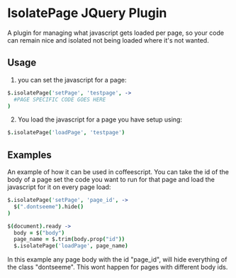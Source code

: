 IsolatePage JQuery Plugin
================================

A plugin for managing what javascript gets loaded per page, so your code can remain nice and isolated not being loaded where it's not wanted.

Usage
-------------------------

1. you can set the javascript for a page:

  ```coffeescript
  $.isolatePage('setPage', 'testpage', ->
    #PAGE SPECIFIC CODE GOES HERE
  )
  ```

2. You load the javascript for a page you have setup using:

  ```coffeescript
  $.isolatePage('loadPage', 'testpage')
  ```





Examples
-------------------------------

An example of how it can be used in coffeescript. You can take the id of the body of a page set the code you want to run for that page and load the javascript for it on every page load:

```coffeescript
$.isolatePage('setPage', 'page_id', ->
  $(".dontseeme").hide()
)
```

```coffeescript
$(document).ready -> 
  body = $("body")
  page_name = $.trim(body.prop("id"))
  $.isolatePage('loadPage', page_name)
```

In this example any page body with the id "page_id", will hide everything of the class "dontseeme". This wont happen for pages with different body ids.